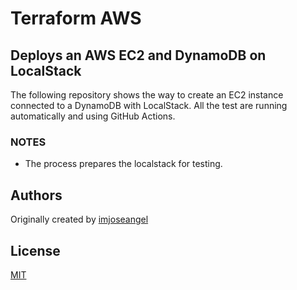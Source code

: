 # Terraform AWS

## Deploys an AWS EC2 and DynamoDB on LocalStack

The following repository shows the way to create an EC2 instance connected to a DynamoDB with LocalStack. All the test are running automatically and using GitHub Actions.

### NOTES

* The process prepares the localstack for testing.

## Authors

Originally created by [imjoseangel](http://github.com/imjoseangel)

## License

[MIT](LICENSE)
